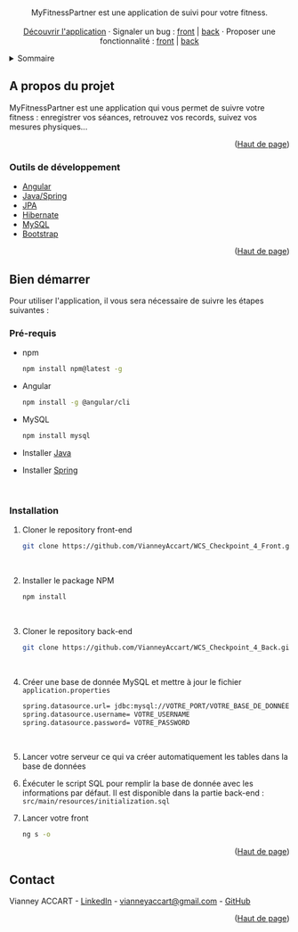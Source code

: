 <div id="top"></div>

<!-- PROJECT LOGO -->
<br />
<div align="center">

  <p align="center">
    MyFitnessPartner est une application de suivi pour votre fitness.
    <br /><br />
    <a href="http://localhost:4200/">Découvrir l'application</a>
    ·
    Signaler un bug : <a href="https://github.com/VianneyAccart/WCS_Checkpoint_4_Front/issues">front</a> | <a href="https://github.com/VianneyAccart/WCS_Checkpoint_4_Front/pulls">back</a>
    ·
    Proposer une fonctionnalité : <a href="https://github.com/WildCodeSchool/P3-toctoc-front-javangular-2021/pulls">front</a> | <a href="https://github.com/VianneyAccart/WCS_Checkpoint_4_Back/pulls">back</a>   
  </p>
</div>

<!-- TABLE OF CONTENTS -->
<details>
  <summary>Sommaire</summary>
  <ol>
    <li>
      <a href="#about-the-project">A propos du projet</a>
      <ul>
        <li><a href="#built-with">Outils de développement</a></li>
      </ul>
    </li>
    <li>
      <a href="#getting-started">Bien démarrer</a>
      <ul>
        <li><a href="#prerequisites">Pré-requis</a></li>
        <li><a href="#installation">Installation</a></li>
      </ul>
    </li>
    <li><a href="#usage">Utilisation</a></li>
    <li><a href="#contact">Contact</a></li>
  </ol>
</details>

<!-- ABOUT THE PROJECT -->

## A propos du projet

MyFitnessPartner est une application qui vous permet de suivre votre fitness : enregistrer vos séances, retrouvez vos records, suivez vos mesures physiques...

<p align="right">(<a href="#top">Haut de page</a>)</p>

### Outils de développement

- [Angular](https://angular.io/)
- [Java/Spring](https://spring.io/)
- [JPA](https://spring.io/projects/spring-data-jpa)
- [Hibernate](https://hibernate.org/)
- [MySQL](https://www.mysql.com/fr/)
- [Bootstrap](https://getbootstrap.com)

<p align="right">(<a href="#top">Haut de page</a>)</p>

<!-- GETTING STARTED -->

## Bien démarrer

Pour utiliser l'application, il vous sera nécessaire de suivre les étapes suivantes : <br/>

### Pré-requis

- npm
  ```sh
  npm install npm@latest -g
  ```

- Angular
  ```sh
  npm install -g @angular/cli
  ```

- MySQL
  ```sh
  npm install mysql
  ```

- Installer <a href="https://www.java.com/fr/download/help/download_options.html" target="_blank">Java</a>

- Installer <a href="https://docs.spring.io/spring-boot/docs/current/reference/html/getting-started.html" target="_blank">Spring</a>
<br/>


### Installation

1. Cloner le repository front-end
   ```sh
   git clone https://github.com/VianneyAccart/WCS_Checkpoint_4_Front.git
   ```
<br/>

2. Installer le package NPM
   ```sh
   npm install
   ```
<br/>

3. Cloner le repository back-end
   ```sh
   git clone https://github.com/VianneyAccart/WCS_Checkpoint_4_Back.git
   ```
<br/>

4. Créer une base de donnée MySQL et mettre à jour le fichier ```application.properties```
   ```sh
   spring.datasource.url= jdbc:mysql://VOTRE_PORT/VOTRE_BASE_DE_DONNÉE?useSSL=false&serverTimezone=Europe/Paris
   spring.datasource.username= VOTRE_USERNAME
   spring.datasource.password= VOTRE_PASSWORD
   ```
<br/>

5. Lancer votre serveur ce qui va créer automatiquement les tables dans la base de données

6. Éxécuter le script SQL pour remplir la base de donnée avec les informations par défaut. Il est disponible dans la partie back-end : ```src/main/resources/initialization.sql```

7. Lancer votre front
   ```sh
   ng s -o
   ```

<p align="right">(<a href="#top">Haut de page</a>)</p>

<!-- CONTACT -->

## Contact

Vianney ACCART - [LinkedIn](https://www.linkedin.com/in/vianneyaccart/) - vianneyaccart@gmail.com - [GitHub](https://github.com/VianneyAccart)<br>

<p align="right">(<a href="#top">Haut de page</a>)</p>

